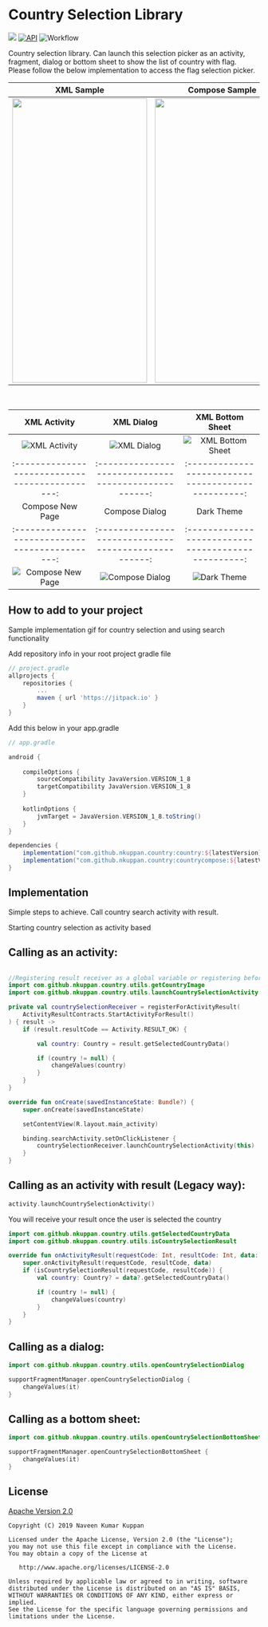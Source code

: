 Country Selection Library
===========================
[![](https://jitpack.io/v/naveenkumarn27/country.svg)](https://jitpack.io/#naveenkumarn27/country)
[![API](https://img.shields.io/badge/API-21%2B-brightgreen.svg?style=flat)](https://android-arsenal.com/api?level=21)
![Workflow](https://github.com/nkuppan/country/actions/workflows/android.yml/badge.svg)

Country selection library. Can launch this selection picker as an activity, fragment, dialog or bottom sheet to show the list of country with flag. Please follow the below implementation to access the flag selection picker.



|                             XML Sample                             |                             Compose Sample                             |
|:------------------------------------------------------------------:|:----------------------------------------------------------------------:|
|  <img src="art/videos/xml_sample.webm" width="270" height="570"/>  |  <img src="art/videos/compose_sample.webm" width="270" height="570"/>  |

<br>

|                     XML Activity                      |                      XML Dialog                       |                   XML Bottom Sheet                    |
|:-----------------------------------------------------:|:-----------------------------------------------------:|:-----------------------------------------------------:|
|   ![XML Activity](art/screenshots/screenshot-1.png)   |   ![XML Dialog ](art/screenshots/screenshot-2.png)    | ![XML Bottom Sheet](art/screenshots/screenshot-3.png) |
|    :---------------------------------------------:    | :---------------------------------------------------: |  :-------------------------------------------------:  |
|                   Compose New Page                    |                    Compose Dialog                     |                      Dark Theme                       |
|    :---------------------------------------------:    | :---------------------------------------------------: |  :-------------------------------------------------:  |
| ![Compose New Page](art/screenshots/screenshot-5.png) |  ![Compose Dialog](art/screenshots/screenshot-6.png)  |    ![Dark Theme](art/screenshots/screenshot-4.png)    | 

How to add to your project
--------------

Sample implementation gif for country selection and using search functionality 

Add repository info in your root project gradle file

```gradle
// project.gradle
allprojects {
	repositories {
		...
		maven { url 'https://jitpack.io' }
	}
}
```

Add this below in your app.gradle

```gradle
// app.gradle

android {
    
    compileOptions {
        sourceCompatibility JavaVersion.VERSION_1_8
        targetCompatibility JavaVersion.VERSION_1_8
    }
    
    kotlinOptions {
        jvmTarget = JavaVersion.VERSION_1_8.toString()
    }
}

dependencies {
    implementation("com.github.nkuppan.country:country:${latestVersion}")
    implementation("com.github.nkuppan.country:countrycompose:${latestVersion}")
}
```

## Implementation

Simple steps to achieve. Call country search activity with result.

Starting country selection as activity based

Calling as an activity:
--------------

```kotlin

//Registering result receiver as a global variable or registering before Lifecycle.Event.CREATED
import com.github.nkuppan.country.utils.getCountryImage
import com.github.nkuppan.country.utils.launchCountrySelectionActivity

private val countrySelectionReceiver = registerForActivityResult(
    ActivityResultContracts.StartActivityForResult()
) { result ->
    if (result.resultCode == Activity.RESULT_OK) {

        val country: Country = result.getSelectedCountryData()

        if (country != null) {
            changeValues(country)
        }
    }
}

override fun onCreate(savedInstanceState: Bundle?) {
    super.onCreate(savedInstanceState)

    setContentView(R.layout.main_activity)

    binding.searchActivity.setOnClickListener {
        countrySelectionReceiver.launchCountrySelectionActivity(this)
    }
}
```

Calling as an activity with result (Legacy way):
--------------
```kotlin
activity.launchCountrySelectionActivity()
```

You will receive your result once the user is selected the country

```kotlin
import com.github.nkuppan.country.utils.getSelectedCountryData
import com.github.nkuppan.country.utils.isCountrySelectionResult

override fun onActivityResult(requestCode: Int, resultCode: Int, data: Intent?) {
    super.onActivityResult(requestCode, resultCode, data)
    if (isCountrySelectionResult(requestCode, resultCode)) {
        val country: Country? = data?.getSelectedCountryData()

        if (country != null) {
            changeValues(country)
        }
    }
}
```

Calling as a dialog:
--------------
```kotlin
import com.github.nkuppan.country.utils.openCountrySelectionDialog

supportFragmentManager.openCountrySelectionDialog {
    changeValues(it)
}
```

Calling as a bottom sheet:
--------------
```kotlin
import com.github.nkuppan.country.utils.openCountrySelectionBottomSheet

supportFragmentManager.openCountrySelectionBottomSheet {
    changeValues(it)
}
```

## License

[Apache Version 2.0](http://www.apache.org/licenses/LICENSE-2.0.html)

    Copyright (C) 2019 Naveen Kumar Kuppan

    Licensed under the Apache License, Version 2.0 (the "License");
    you may not use this file except in compliance with the License.
    You may obtain a copy of the License at

       http://www.apache.org/licenses/LICENSE-2.0

    Unless required by applicable law or agreed to in writing, software
    distributed under the License is distributed on an "AS IS" BASIS,
    WITHOUT WARRANTIES OR CONDITIONS OF ANY KIND, either express or implied.
    See the License for the specific language governing permissions and
    limitations under the License.
